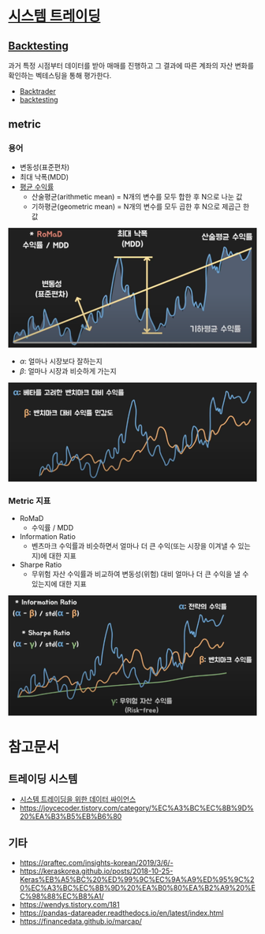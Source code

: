 # [시스템 트레이딩](https://www.youtube.com/watch?v=JAUVb_73RQY)

## [Backtesting](https://marinelifeirony.tistory.com/157)
과거 특정 시점부터 데이터를 받아 매매를 진행하고 그 결과에 따른 계좌의 자산 변화를 확인하는 벡테스팅을 통해 평가한다.
- [Backtrader](https://github.com/mementum/backtrader)
- [backtesting](https://github.com/kernc/backtesting.py)


## metric
### 용어
- 변동성(표준편차)
- 최대 낙폭(MDD)
- [평균 수익률](http://www.dentalnews.or.kr/news/article.html?no=30106)
    - 산술평균(arithmetic mean) = N개의 변수를 모두 합한 후 N으로 나눈 값
    - 기하평균(geometric mean) = N개의 변수를 모두 곱한 후 N으로 제곱근 한 값

![img](../../asset/img/metric_1.png)

- $\alpha$: 얼마나 시장보다 잘하는지 
- $\beta$: 얼마나 시장과 비슷하게 가는지 

![img](../../asset/img/metric_2.png)


### Metric 지표 
- RoMaD
    - 수익률 / MDD
- Information Ratio
    - 벤츠마크 수익률과 비슷하면서 얼마나 더 큰 수익(또는 시장을 이겨낼 수 있는지)에 대한 지표
- Sharpe Ratio
    - 무위험 자산 수익률과 비교하여 변동성(위험) 대비 얼마나 더 큰 수익을 낼 수 있는지에 대한 지표 

![img](../../asset/img/metric_3.png)




# 참고문서
## 트레이딩 시스템
- [시스템 트레이딩을 위한 데이터 싸이언스](https://wikidocs.net/book/486)
- https://joycecoder.tistory.com/category/%EC%A3%BC%EC%8B%9D%20%EA%B3%B5%EB%B6%80
## 기타
- https://qraftec.com/insights-korean/2019/3/6/-
- https://keraskorea.github.io/posts/2018-10-25-Keras%EB%A5%BC%20%ED%99%9C%EC%9A%A9%ED%95%9C%20%EC%A3%BC%EC%8B%9D%20%EA%B0%80%EA%B2%A9%20%EC%98%88%EC%B8%A1/
- https://wendys.tistory.com/181
- https://pandas-datareader.readthedocs.io/en/latest/index.html
- https://financedata.github.io/marcap/